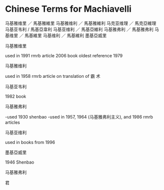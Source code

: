 # Chinese Terms for Machiavelli

马基雅维里 ／ 馬基雅維里
马基雅维利 ／ 馬基雅維利
马克亚维理 ／ 馬克亞維理
马基亚韦利 / 馬基亞韋利
马基亚维利 ／ 馬基亞維利
马基雅弗利  ／ 馬基雅弗利
马基维里    ／ 馬基維里
马基维利        ／ 馬基維利
墨基亞威里





马基雅维里 

used in 1991 rmrb article
2006 book
oldest reference 1979

马基雅维利

used in 1958 rmrb article on translation of 霸 术

马基亚韦利

1982 book


马基雅弗利

-used 1930 shenbao
-used in 1957, 1964 (马基雅弗利主义), and 1986 rmrb articles

马基亚维利

used in books from 1996

墨基亞威里

1946 Shenbao

马基雅弗利 

君



